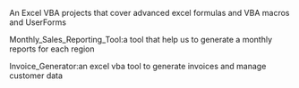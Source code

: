 An Excel VBA projects that cover advanced excel formulas and VBA macros and UserForms

Monthly_Sales_Reporting_Tool:a tool that help us to generate a monthly reports for each region 

Invoice_Generator:an excel vba tool to generate invoices and manage customer data 
